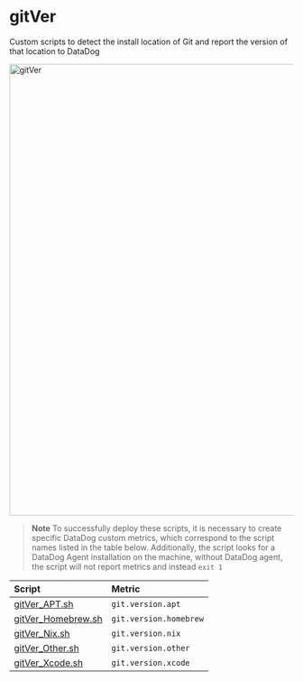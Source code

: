 # gitVer

Custom scripts to detect the install location of Git and report the version of that location to DataDog

<img alt="gitVer" src="https://user-images.githubusercontent.com/72744507/218667651-e796e53e-2ab6-4a59-b120-fda048d274b7.gif" width="800" />

> **Note**
> To successfully deploy these scripts, it is necessary to create specific DataDog custom metrics, which correspond to the script names listed in the table below. Additionally, the script looks for a DataDog Agent installation on the machine, without DataDog agent, the script will not report metrics and instead `exit 1`

| Script      | Metric     | 
|:------------| :------------|
|[gitVer_APT.sh](https://github.com/maximlevey/gitVer/blob/main/Scripts/gitVer_APT.sh)|`git.version.apt` |
|[gitVer_Homebrew.sh](https://github.com/maximlevey/gitVer/blob/main/Scripts/gitVer_Homebrew.sh)|   `git.version.homebrew`    |
|[gitVer_Nix.sh](https://github.com/maximlevey/gitVer/blob/main/Scripts/gitVer_Nix.sh)|`git.version.nix` |
|[gitVer_Other.sh](https://github.com/maximlevey/gitVer/blob/main/Scripts/gitVer_Other.sh)|`git.version.other` |
|[gitVer_Xcode.sh](https://github.com/maximlevey/gitVer/blob/main/Scripts/gitVer_Xcode.sh)|`git.version.xcode` |

